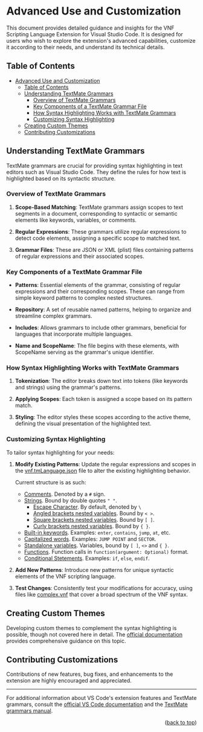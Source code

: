 # Advanced Use and Customization

This document provides detailed guidance and insights for the VNF Scripting Language Extension for Visual Studio Code. It is designed for users who wish to explore the extension's advanced capabilities, customize it according to their needs, and understand its technical details.

## Table of Contents
- [Advanced Use and Customization](#advanced-use-and-customization)
  - [Table of Contents](#table-of-contents)
  - [Understanding TextMate Grammars](#understanding-textmate-grammars)
    - [Overview of TextMate Grammars](#overview-of-textmate-grammars)
    - [Key Components of a TextMate Grammar File](#key-components-of-a-textmate-grammar-file)
    - [How Syntax Highlighting Works with TextMate Grammars](#how-syntax-highlighting-works-with-textmate-grammars)
    - [Customizing Syntax Highlighting](#customizing-syntax-highlighting)
  - [Creating Custom Themes](#creating-custom-themes)
  - [Contributing Customizations](#contributing-customizations)

## Understanding TextMate Grammars

TextMate grammars are crucial for providing syntax highlighting in text editors such as Visual Studio Code. They define the rules for how text is highlighted based on its syntactic structure.

### Overview of TextMate Grammars

1. **Scope-Based Matching**: TextMate grammars assign scopes to text segments in a document, corresponding to syntactic or semantic elements like keywords, variables, or comments.

2. **Regular Expressions**: These grammars utilize regular expressions to detect code elements, assigning a specific scope to matched text.

3. **Grammar Files**: These are JSON or XML (plist) files containing patterns of regular expressions and their associated scopes.

### Key Components of a TextMate Grammar File

- **Patterns**: Essential elements of the grammar, consisting of regular expressions and their corresponding scopes. These can range from simple keyword patterns to complex nested structures.

- **Repository**: A set of reusable named patterns, helping to organize and streamline complex grammars.

- **Includes**: Allows grammars to include other grammars, beneficial for languages that incorporate multiple languages.

- **Name and ScopeName**: The file begins with these elements, with ScopeName serving as the grammar's unique identifier.

### How Syntax Highlighting Works with TextMate Grammars

1. **Tokenization**: The editor breaks down text into tokens (like keywords and strings) using the grammar's patterns.

2. **Applying Scopes**: Each token is assigned a scope based on its pattern match.

3. **Styling**: The editor styles these scopes according to the active theme, defining the visual presentation of the highlighted text.

### Customizing Syntax Highlighting

To tailor syntax highlighting for your needs:

1. **Modify Existing Patterns**: Update the regular expressions and scopes in the [vnf.tmLanguage.json](syntaxes/vnf.tmLanguage.json) file to alter the existing highlighting behavior.

    Current structure is as such:
    - [Comments](https://github.com/ev3rest/vnf-scripting-language/blob/759d295568083007eda197f88d8fbd66d1231f59/syntaxes/vnf.tmLanguage.json#L7). Denoted by a `#` sign.
    - [Strings](https://github.com/ev3rest/vnf-scripting-language/blob/759d295568083007eda197f88d8fbd66d1231f59/syntaxes/vnf.tmLanguage.json#L12). Bound by double quotes `" "`.
      - [Escape Character](https://github.com/ev3rest/vnf-scripting-language/blob/759d295568083007eda197f88d8fbd66d1231f59/syntaxes/vnf.tmLanguage.json#L18). By default, denoted by `\`
      - [Angled brackets nested variables](https://github.com/ev3rest/vnf-scripting-language/blob/759d295568083007eda197f88d8fbd66d1231f59/syntaxes/vnf.tmLanguage.json#L23). Bound by `< >`.
      - [Square brackets nested variables](https://github.com/ev3rest/vnf-scripting-language/blob/759d295568083007eda197f88d8fbd66d1231f59/syntaxes/vnf.tmLanguage.json#L33). Bound by `[ ]`.
      - [Curly brackets nested variables](https://github.com/ev3rest/vnf-scripting-language/blob/759d295568083007eda197f88d8fbd66d1231f59/syntaxes/vnf.tmLanguage.json#L43). Bound by `{ }`.
    - [Built-in keywords](https://github.com/ev3rest/vnf-scripting-language/blob/759d295568083007eda197f88d8fbd66d1231f59/syntaxes/vnf.tmLanguage.json#L55). Examples: `enter`, `contains`, `jump`, `at`, etc.
    - [Capitalized words](https://github.com/ev3rest/vnf-scripting-language/blob/759d295568083007eda197f88d8fbd66d1231f59/syntaxes/vnf.tmLanguage.json#L60). Examples: `JUMP POINT` and `SECTOR`.
    - [Standalone variables](https://github.com/ev3rest/vnf-scripting-language/blob/759d295568083007eda197f88d8fbd66d1231f59/syntaxes/vnf.tmLanguage.json#L65). Variables, bound by `[ ]`, `<>` and `{ }`.
    - [Functions](https://github.com/ev3rest/vnf-scripting-language/blob/759d295568083007eda197f88d8fbd66d1231f59/syntaxes/vnf.tmLanguage.json#L82). Function calls in `function(argument: Optional)` format.
    - [Conditional Stetements](https://github.com/ev3rest/vnf-scripting-language/blob/759d295568083007eda197f88d8fbd66d1231f59/syntaxes/vnf.tmLanguage.json#L87). Examples: `if`, `else`, `endif`.
      

2. **Add New Patterns**: Introduce new patterns for unique syntactic elements of the VNF scripting language. 

3. **Test Changes**: Consistently test your modifications for accuracy, using files like [complex.vnf](examples/complex.vnf) that cover a broad spectrum of the VNF syntax.

## Creating Custom Themes

Developing custom themes to complement the syntax highlighting is possible, though not covered here in detail. The [official documentation](https://code.visualstudio.com/api/extension-guides/color-theme#syntax-colors) provides comprehensive guidance on this topic.

## Contributing Customizations

Contributions of new features, bug fixes, and enhancements to the extension are highly encouraged and appreciated.

---

For additional information about VS Code's extension features and TextMate grammars, consult the [official VS Code documentation](https://code.visualstudio.com/api/language-extensions/syntax-highlight-guide) and the [TextMate grammars manual](https://macromates.com/manual/en/language_grammars).

<p align="right">(<a href="#advanced-use-and-customization">back to top</a>)</p>

